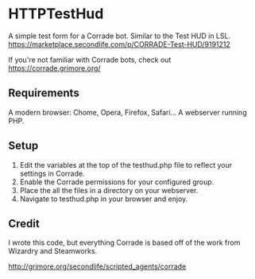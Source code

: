
# HTTPTestHud

A simple test form for a Corrade bot. Similar to the Test HUD in LSL. https://marketplace.secondlife.com/p/CORRADE-Test-HUD/9191212

If you're not familiar with Corrade bots, check out https://corrade.grimore.org/

## Requirements
A modern browser: Chome, Opera, Firefox, Safari...
A webserver running PHP.

## Setup

 1. Edit the variables at the top of the testhud.php file to reflect
    your settings in Corrade. 
 2. Enable the Corrade permissions for your configured group. 
 3. Place the all the files in a directory on your webserver. 
 4. Navigate to testhud.php in your browser and enjoy.

## Credit
I wrote this code, but everything Corrade is based off of the work from Wizardry and Steamworks.

http://grimore.org/secondlife/scripted_agents/corrade
